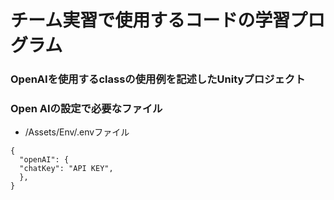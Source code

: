# チーム実習で使用するコードの学習プログラム

### OpenAIを使用するclassの使用例を記述したUnityプロジェクト

### Open AIの設定で必要なファイル
- /Assets/Env/.envファイル

```
{
  "openAI": {
  "chatKey": "API KEY",
  },
}
```
